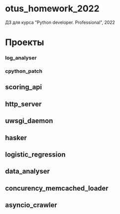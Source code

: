 # otus_homework_2022
ДЗ для курса "Python developer. Professional", 2022

# Проекты

### log_analyser

### cpython_patch

## scoring_api

## http_server

## uwsgi_daemon

## hasker

## logistic_regression

## data_analyser

## concurency_memcached_loader

## asyncio_crawler
